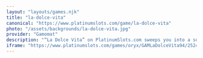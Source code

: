```yaml
---
layout: "layouts/games.njk"
title: "la-dolce-vita"
canonical: "https://www.platinumslots.com/game/la-dolce-vita"
photo: "/assets/backgrounds/la-dolce-vita.jpg"
provider: "Gamomat"
description: "“La Dolce Vita” on PlatinumSlots.com sweeps you into a sun-drenched Italian Riviera, where 5 reels and 20 paylines sparkle with lemons, bellissimo cherries, and gondola Wilds beneath a pastel sunset. Land three or more Aperitivo Scatters on PlatinumSlots to trigger 12 free spins, during which expanding Gondola symbols glide across the reels for mouth-watering multipliers. With its romantic mandolin soundtrack, artfully sketched symbols, and the chance to double your winnings in the classic Gamble feature, “La Dolce Vita” delivers a taste of la dolce vita—sweet, stylish, and serenely rewarding."
iframe: "https://www.platinumslots.com/games/oryx/GAMLaDolceVita94/252494"
---
```

